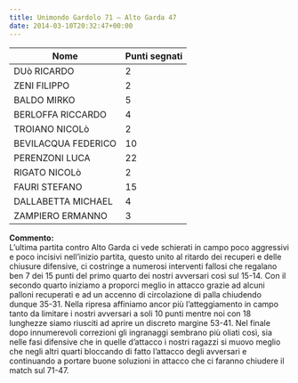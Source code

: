 ```yaml
---
title: Unimondo Gardolo 71 – Alto Garda 47
date: 2014-03-10T20:32:47+00:00
---
```

| **Nome** | **Punti segnati** |
| -------- | ----------------- |
| DUò RICARDO | 2 |
| ZENI FILIPPO | 2 |
| BALDO MIRKO | 5 |
| BERLOFFA RICCARDO | 4 |
| TROIANO NICOLò | 2 |
| BEVILACQUA FEDERICO | 10 |
| PERENZONI LUCA | 22 |
| RIGATO NICOLò | 2 |
| FAURI STEFANO | 15 |
| DALLABETTA MICHAEL | 4 |
| ZAMPIERO ERMANNO | 3 |

**Commento:**  
L’ultima partita contro Alto Garda ci vede schierati in campo poco aggressivi e poco incisivi nell’inizio partita, questo unito al ritardo dei recuperi e delle chiusure difensive, ci costringe a numerosi interventi fallosi che regalano ben 7 dei 15 punti del primo quarto dei nostri avversari così sul 15-14. Con il secondo quarto iniziamo a proporci meglio in attacco grazie ad alcuni palloni recuperati e ad un accenno di circolazione di palla chiudendo dunque 35-31. Nella ripresa affiniamo ancor più l’atteggiamento in campo tanto da limitare i nostri avversari a soli 10 punti mentre noi con 18 lunghezze siamo riusciti ad aprire un discreto margine 53-41. Nel finale dopo innumerevoli correzioni gli ingranaggi sembrano più oliati così, sia nelle fasi difensive che in quelle d’attacco i nostri ragazzi si muovo meglio che negli altri quarti bloccando di fatto l’attacco degli avversari e continuando a portare buone soluzioni in attacco che ci faranno chiudere il match sul 71-47.